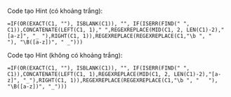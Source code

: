 
Code tạo Hint (có khoảng trắng):
```
=IF(OR(EXACT(C1, ""), ISBLANK(C1)), "", IF(ISERR(FIND(" ", C1)),CONCATENATE(LEFT(C1, 1)," ",REGEXREPLACE(MID(C1, 2, LEN(C1)-2),"[a-z]", "_ "),RIGHT(C1, 1)),REGEXREPLACE(REGEXREPLACE(C1,"\b ", "   "), "\B([a-z])", " _")))
```

Code tạo Hint (không có khoảng trắng):
```
=IF(OR(EXACT(C1, ""), ISBLANK(C1)), "", IF(ISERR(FIND(" ", C1)),CONCATENATE(LEFT(C1, 1),REGEXREPLACE(MID(C1, 2, LEN(C1)-2),"[a-z]", "_"),RIGHT(C1, 1)),REGEXREPLACE(REGEXREPLACE(C1,"\b ", "   "), "\B([a-z])", "_")))
```